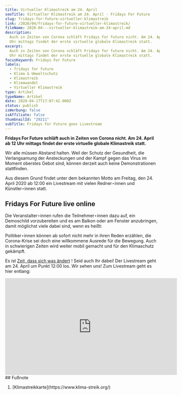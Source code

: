 ```yaml
---
title: Virtueller Klimastreik am 24. April
seoTitle: Virtueller Klimastreik am 24. April - Fridays For Future
slug: fridays-for-future-virtueller-klimastreik
link: /2020/04/fridays-for-future-virtueller-klimastreik/
fileName: 2020-04---virtueller-klimastreik-am-24-april.md
description:
  Auch in Zeiten von Corona schläft Fridays for future nicht. Am 24. April ab 12
  Uhr mittags findet der erste virtuelle globale Klimastreik statt.
excerpt:
  Auch in Zeiten von Corona schläft Fridays for future nicht. Am 24. April ab 12
  Uhr mittags findet der erste virtuelle globale Klimastreik statt.
focusKeyword: Fridays For Future
labels:
  - fridays for future
  - Klima & Umweltschutz
  - Klimastreik
  - Klimawandel
  - Virtueller Klimastreik
type: Artikel
typeName: Artikel
date: 2020-04-17T17:07:42.000Z
status: publish
isWerbung: false
isAffiliate: false
thumbnailId: "29211"
subTitle: Fridays For Future goes Livestream
---
```


<strong>Fridays For Future schläft auch in Zeiten von Corona nicht. Am 24. April
ab 12 Uhr mittags findet der erste virtuelle globale Klimastreik statt.</strong>

Wir alle müssen Abstand halten. Weil der Schutz der Gesundheit, die
Verlangsamung der Ansteckungen und der Kampf gegen das Virus im Moment oberstes
Gebot sind, können derzeit auch keine Demonstrationen stattfinden.

Aus diesem Grund findet unter dem bekannten Motto am Freitag, den 24. April 2020
ab 12:00 ein Livestream mit vielen Redner⋆innen und Künstler⋆innen statt.

## Fridays For Future live online

Die Veranstalter⋆innen rufen die Teilnehmer⋆innen dazu auf, ein Demoschild
vorzubereiten und es am Balkon oder am Fenster anzubringen, damit möglichst
viele dabei sind, wenn es heißt: [](/2019/09/allefuersklima-hamburg/)

Politiker⋆innen können ab sofort nicht mehr in ihren Reden erzählen, die
Corona-Krise sei doch eine willkommene Ausrede für die Bewegung. Auch in
schwierigen Zeiten wird weiter mobil gemacht und für den Klimaschutz gekämpft.

Es ist [Zeit, dass sich was ändert](/2020/04/inger-andersen-un-covid-19/) ! Seid
auch Ihr dabei! Der Livestream geht am 24. April um Punkt 12:00 los. Wir sehen
uns! Zum Livestream geht es hier entlang:

<iframe src="https://www.youtube-nocookie.com/embed/9EUVRPSWJsk" width="560" height="315" frameborder="0" allowfullscreen="allowfullscreen" data-mce-fragment="1"></iframe>

<div class="footnotes">
## Fußnote
<ol>
    <li id="fn1-9217"> [Klimastreikkarte](https://www.klima-streik.org/) </li>
</ol>
</div>
